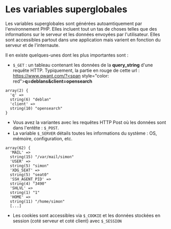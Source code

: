 # Les variables superglobales

Les variables superglobales sont générées autoamtiquement par l'environnement PHP. Elles incluent tout un tas de choses telles que des informations sur le serveur et les données envoyées par l'utilisateur. Elles sont accessibles partout dans une application mais varient en fonction du serveur et de l'internaute.

Il en existe quelques-unes dont les plus importantes sont :

- ```$_GET``` : un tableau contenant les données de la **query_string** d'une requête HTTP. Typiquement, la partie en rouge de cette url : https://www.qwant.com/?<span style="color: red">**q=deblans&client=opensearch**</span>

```
array(2) {
  'q' =>
  string(6) "deblan"
  'client' =>
  string(10) "opensearch"
}
```

- Vous avez la variantes avec les requêtes HTTP Post où les données sont dans l'entête : ```$_POST```.
- La variable ```$_SERVER``` détails toutes les informations du système : OS, mémoire, configuration, etc.

```
array(62) {
  'MAIL' =>
  string(15) "/var/mail/simon"
  'USER' =>
  string(5) "simon"
  'XDG_SEAT' =>
  string(5) "seat0"
  'SSH_AGENT_PID' =>
  string(4) "3490"
  'SHLVL' =>
  string(1) "1"
  'HOME' =>
  string(11) "/home/simon"
  [...]
```

- Les cookies sont accessibles via ```$_COOKIE``` et les données stockées en session (coté serveur et coté client) avec ```$_SESSION```

